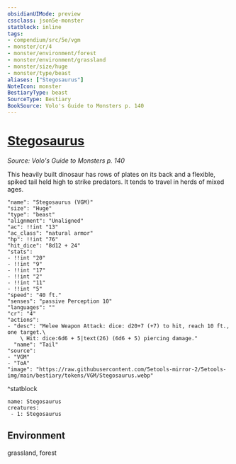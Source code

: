 ```yaml
---
obsidianUIMode: preview
cssclass: json5e-monster
statblock: inline
tags:
- compendium/src/5e/vgm
- monster/cr/4
- monster/environment/forest
- monster/environment/grassland
- monster/size/huge
- monster/type/beast
aliases: ["Stegosaurus"]
NoteIcon: monster
BestiaryType: beast
SourceType: Bestiary
BookSource: Volo's Guide to Monsters p. 140
---
```

# [Stegosaurus](3-Mechanics\CLI\bestiary\beast/stegosaurus-vgm.md)
*Source: Volo's Guide to Monsters p. 140*  

This heavily built dinosaur has rows of plates on its back and a flexible, spiked tail held high to strike predators. It tends to travel in herds of mixed ages.

```statblock
"name": "Stegosaurus (VGM)"
"size": "Huge"
"type": "beast"
"alignment": "Unaligned"
"ac": !!int "13"
"ac_class": "natural armor"
"hp": !!int "76"
"hit_dice": "8d12 + 24"
"stats":
- !!int "20"
- !!int "9"
- !!int "17"
- !!int "2"
- !!int "11"
- !!int "5"
"speed": "40 ft."
"senses": "passive Perception 10"
"languages": ""
"cr": "4"
"actions":
- "desc": "Melee Weapon Attack: dice: d20+7 (+7) to hit, reach 10 ft., one target.\
    \ Hit: dice:6d6 + 5|text(26) (6d6 + 5) piercing damage."
  "name": "Tail"
"source":
- "VGM"
- "ToA"
"image": "https://raw.githubusercontent.com/5etools-mirror-2/5etools-img/main/bestiary/tokens/VGM/Stegosaurus.webp"
```
^statblock

```encounter-table
name: Stegosaurus
creatures:
 - 1: Stegosaurus
```

## Environment

grassland, forest